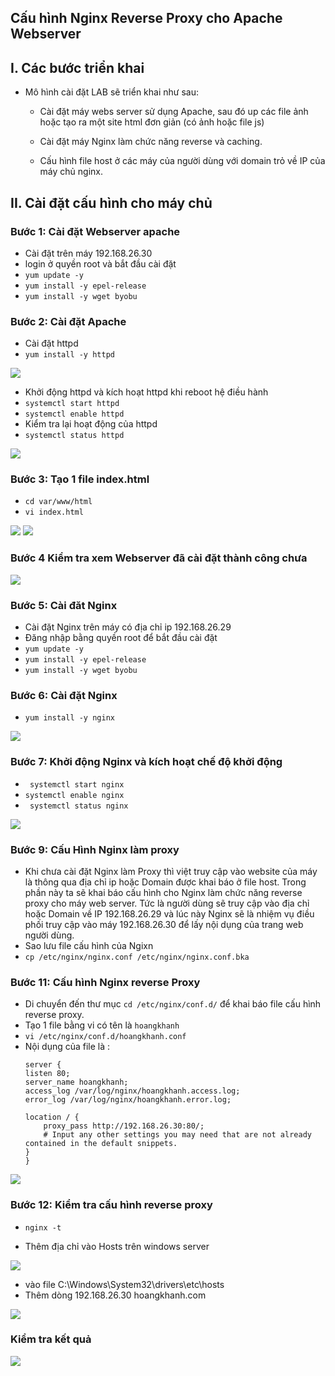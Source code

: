 ## Cấu hình Nginx Reverse Proxy cho Apache Webserver
## I. Các bước triển khai 
- Mô hình cài đặt LAB sẽ triển khai như sau:
    + Cài đặt máy webs server sử dụng Apache, sau đó up các file ảnh hoặc tạo ra một site html đơn giản (có ảnh hoặc file js)

    + Cài đặt máy Nginx làm chức năng reverse và caching.

    + Cấu hình file host ở các máy của người dùng với domain  trỏ về IP của máy chủ nginx.

## II. Cài đặt cấu hình cho máy chủ
### Bước 1: Cài đặt Webserver apache 
- Cài đặt trên máy 192.168.26.30
- login ở quyền root và bắt đầu cài đặt
- `yum update -y `
- `yum install -y epel-release` 
- `yum install -y wget byobu `
### Bước 2: Cài đặt Apache
- Cài đặt httpd
- `yum install -y httpd`
<img src="../img/pr1.png">

- Khởi động httpd và kích hoạt httpd khi reboot hệ điều hành
- `systemctl start httpd`
- `systemctl enable httpd`
- Kiểm tra lại hoạt động của httpd
- `systemctl status httpd`

<img src="../img/pr4.png">


### Bước 3:  Tạo 1 file index.html
- `cd var/www/html`
- ` vi index.html `
<img src="../img/pr2.png">

<img src="../img/pr3.png">



### Bước 4  Kiểm tra xem Webserver đã cài đặt thành công chưa
<img src="../img/pr7.png">

### Bước 5: Cài đăt Nginx
- Cài đặt Nginx trên máy có địa chỉ ip 192.168.26.29
- Đăng nhập bằng quyền root để bắt đầu cài đặt
- `yum update -y `
- `yum install -y epel-release` 
- `yum install -y wget byobu `
### Bước 6: Cài đặt Nginx 
- `yum install -y nginx`
<img src="../img/pr11.png">

### Bước 7: Khởi động Nginx và kích hoạt chế độ khởi động
- ` systemctl start nginx`
- `systemctl enable nginx`
- ` systemctl status nginx`
<img src="../img/pr12.png">

### Bước 9: Cấu Hình Nginx làm proxy
- Khi chưa cài đặt Nginx làm Proxy thì việt truy cập vào website của máy là thông qua địa chỉ ip hoặc Domain được khai báo ở file host. Trong phần này ta sẽ khai báo cấu hình cho Nginx làm chức năng reverse proxy cho máy web server. Tức là người dùng sẽ truy cập vào địa chỉ hoặc Domain về IP 192.168.26.29 và lúc này Nginx sẽ là nhiệm vụ điều phối truy cập vào máy 192.168.26.30 để lấy nội dụng của trang web người dùng.
- Sao lưu file cấu hình của Ngixn
- `cp /etc/nginx/nginx.conf /etc/nginx/nginx.conf.bka`
### Bước 11: Cấu hình Nginx reverse Proxy
- Di chuyển đến thư mục `cd /etc/nginx/conf.d/` để khai báo file cấu hình reverse proxy.
- Tạo 1 file bằng vi có tên là `hoangkhanh`
- `vi /etc/nginx/conf.d/hoangkhanh.conf`
- Nội dụng của file là :
    ``` 
    server {
    listen 80;
    server_name hoangkhanh;
    access_log /var/log/nginx/hoangkhanh.access.log;
    error_log /var/log/nginx/hoangkhanh.error.log;
    
    location / {
        proxy_pass http://192.168.26.30:80/;
        # Input any other settings you may need that are not already contained in the default snippets.
    }
    }

<img src="../img/pr14.png">

### Bước 12: Kiểm tra cấu hình reverse proxy
- `nginx -t`

- Thêm địa chỉ vào Hosts trên windows server
<img src="../img/pr15.png">

- vào file C:\Windows\System32\drivers\etc\hosts 
- Thêm dòng 192.168.26.30 hoangkhanh.com

<img src="../img/pr16.png">

###  Kiểm tra kết quả 

<img src="../img/pr17.png">
